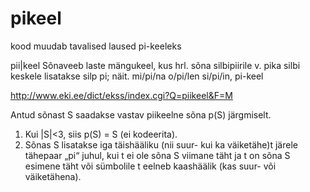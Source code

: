 # pikeel
kood muudab tavalised laused pi-keeleks

pii|keel Sõnaveeb
laste mängukeel, kus hrl. sõna silbipiirile v. pika silbi keskele lisatakse silp pi; näit. mi/pi/na o/pi/len si/pi/in, pi-keel

http://www.eki.ee/dict/ekss/index.cgi?Q=piikeel&F=M

Antud sõnast S saadakse vastav piikeelne sõna p(S) järgmiselt.
1. Kui |S|<3, siis p(S) = S (ei kodeerita).
2. Sõnas S lisatakse iga täishääliku (nii suur- kui ka väiketähe)t järele tähepaar „pi“ juhul,
kui t ei ole sõna S viimane täht ja t on sõna S esimene täht või sümbolile t eelneb kaashäälik (kas suur- või
väiketähena).

